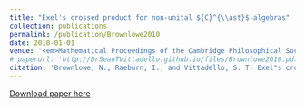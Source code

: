 ```yaml
---
title: "Exel's crossed product for non-unital ${C}^{\\ast}$-algebras"
collection: publications
permalink: /publication/Brownlowe2010
date: 2010-01-01
venue: '<em>Mathematical Proceedings of the Cambridge Philosophical Society</em>'
# paperurl: 'http://DrSeanTVittadello.github.io/files/Brownlowe2010.pdf'
citation: 'Brownlowe, N., Raeburn, I., and Vittadello, S. T. Exel"s crossed product for non-unital ${C}^{\\ast}$-algebras. <em>Mathematical Proceedings of the Cambridge Philosophical Society</em>, 2010, <strong>149</strong>, 423-444.'
---
```

[Download paper here](http://DrSeanTVittadello.github.io/files/Brownlowe2010.pdf)

